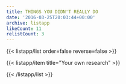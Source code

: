 ```yaml
---
title: THINGS YOU DIDN'T REALLY DO
date: '2016-03-25T20:03:44+00:00'
archive: listapp
likeCount: 11
relistCount: 3
---
```


{{< listapp/list order=false reverse=false >}}

   {{< listapp/item title="Your own research" >}}

{{< /listapp/list >}}

